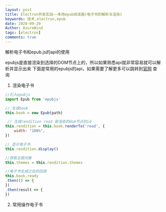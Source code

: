 ```yaml
---
layout: post
title: Electron开发实战——本地epub阅读器(电子书的解析与渲染)
keywords: 技术,electron,epub
date: 2020-09-29
Author: AzureWind
tags: [electron]
comments: true
---
```

解析电子书和epub.js的api的使用

<!-- more -->
epubjs是直接渲染到选择的DOM节点上的，所以如果熟悉api就非常容易就可以解析并显示出来
下面是常用的epubjs的api，如果需要了解更多可以跳转到[官网](https://github.com/futurepress/epub.js) 查询

1. 渲染电子书
```javascript
//引入epubjs
import Epub from 'epubjs'

// 生成book
this.book = new Epub(path)

 // 生成rendition read 是渲染的dom节点的id
this.rendition = this.book.renderTo('read', {
    width: "100%",
})

// 显示电子书
this.rendition.display()

//获取主题对象
this.themes = this.rendition.themes

//电子书生成之后的回调
this.book.ready
.then(() => {
})
.then(result => {
})

```
2. 常用操作电子书

